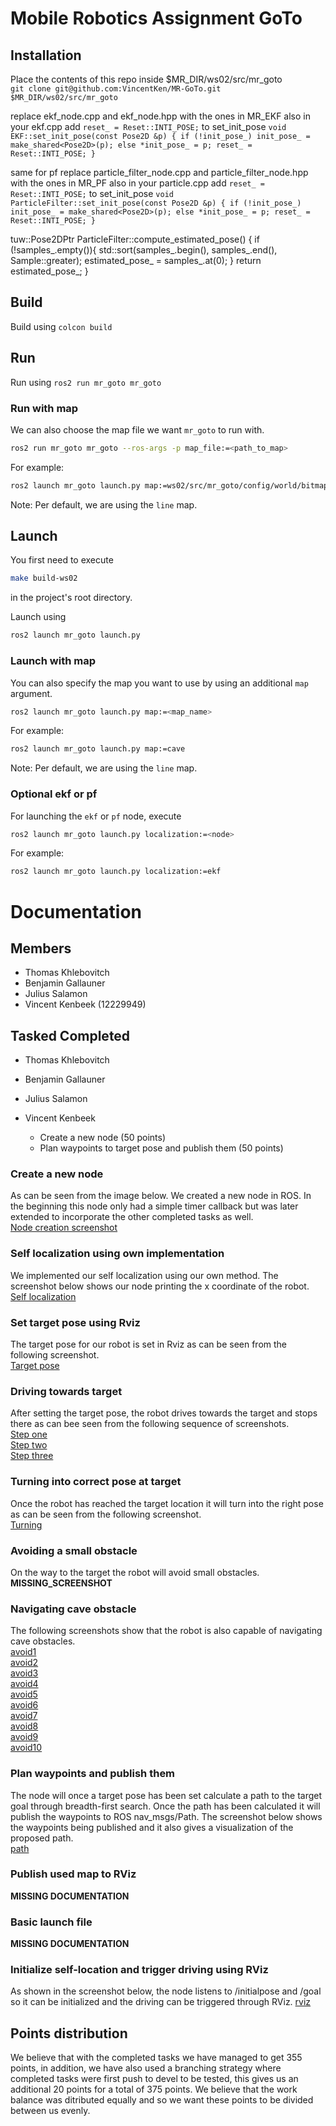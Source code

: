# Mobile Robotics Assignment GoTo

## Installation
Place the contents of this repo inside $MR_DIR/ws02/src/mr_goto  
`git clone git@github.com:VincentKen/MR-GoTo.git $MR_DIR/ws02/src/mr_goto`

replace ekf_node.cpp and ekf_node.hpp with the ones in MR_EKF
also in your ekf.cpp add `reset_ = Reset::INTI_POSE;` to set_init_pose
`void EKF::set_init_pose(const Pose2D &p)
{
    if (!init_pose_)
        init_pose_ = make_shared<Pose2D>(p);
    else
        *init_pose_ = p;
    reset_ = Reset::INTI_POSE;
}`

same for pf
replace particle_filter_node.cpp and particle_filter_node.hpp with the ones in MR_PF
also in your particle.cpp add `reset_ = Reset::INTI_POSE;` to set_init_pose
`void ParticleFilter::set_init_pose(const Pose2D &p)
{
    if (!init_pose_)
        init_pose_ = make_shared<Pose2D>(p);
    else
        *init_pose_ = p;
    reset_ = Reset::INTI_POSE;
}`

tuw::Pose2DPtr ParticleFilter::compute_estimated_pose()
{
    if (!samples_.empty()){
        std::sort(samples_.begin(), samples_.end(), Sample<Pose2D>::greater);
        estimated_pose_ = samples_.at(0);
    }
    return estimated_pose_;
}

## Build
Build using `colcon build`

## Run
Run using `ros2 run mr_goto mr_goto`

### Run with map
We can also choose the map file we want `mr_goto` to run with.
```bash
ros2 run mr_goto mr_goto --ros-args -p map_file:=<path_to_map>
```
For example:
```bash
ros2 launch mr_goto launch.py map:=ws02/src/mr_goto/config/world/bitmaps/cave.png
```
Note: Per default, we are using the `line` map.

## Launch
You first need to execute
```bash
make build-ws02
```
in the project's root directory.

Launch using
```bash
ros2 launch mr_goto launch.py
```

### Launch with map
You can also specify the map you want to use by using an additional `map` argument.
```bash
ros2 launch mr_goto launch.py map:=<map_name>
```
For example:
```bash
ros2 launch mr_goto launch.py map:=cave
```
Note: Per default, we are using the `line` map.

### Optional ekf or pf
For launching the `ekf` or `pf` node, execute
```bash
ros2 launch mr_goto launch.py localization:=<node>
```
For example:
```bash
ros2 launch mr_goto launch.py localization:=ekf
```

# Documentation
## Members
- Thomas Khlebovitch
- Benjamin Gallauner
- Julius Salamon
- Vincent Kenbeek (12229949)

## Tasked Completed
- Thomas Khlebovitch

- Benjamin Gallauner

- Julius Salamon

- Vincent Kenbeek
    - Create a new node (50 points)
    - Plan waypoints to target pose and publish them (50 points)

### Create a new node
As can be seen from the image below. We created a new node in ROS. In the beginning this node only had a simple timer callback but was later extended to incorporate the other completed tasks as well.  
[Node creation screenshot](screenshots/node_creation.png)

### Self localization using own implementation
We implemented our self localization using our own method. The screenshot below shows our node printing the x coordinate of the robot.  
[Self localization](/screenshots/1.0.0.png)

### Set target pose using Rviz
The target pose for our robot is set in Rviz as can be seen from the following screenshot.  
[Target pose](/screenshots/1.0.1.png)

### Driving towards target
After setting the target pose, the robot drives towards the target and stops there as can bee seen from the following sequence of screenshots.  
[Step one](/screenshots/1.2.0_1.png)  
[Step two](/screenshots/1.2.0_2.png)  
[Step three](/screenshots/1.2.0_3.png)  

### Turning into correct pose at target
Once the robot has reached the target location it will turn into the right pose as can be seen from the following screenshot.  
[Turning](/screenshots/1.2.1.png)

### Avoiding a small obstacle
On the way to the target the robot will avoid small obstacles.
__MISSING_SCREENSHOT__

### Navigating cave obstacle
The following screenshots show that the robot is also capable of navigating cave obstacles.  
[avoid1](/screenshots/1.3.1_1.png)  
[avoid2](/screenshots/1.3.1_2.png)  
[avoid3](/screenshots/1.3.1_3.png)  
[avoid4](/screenshots/1.3.1_4.png)  
[avoid5](/screenshots/1.3.1_5.png)  
[avoid6](/screenshots/1.3.1_6.png)  
[avoid7](/screenshots/1.3.1_7.png)  
[avoid8](/screenshots/1.3.1_8.png)  
[avoid9](/screenshots/1.3.1_9.png)  
[avoid10](/screenshots/1.3.1_10.png)  

### Plan waypoints and publish them
The node will once a target pose has been set calculate a path to the target goal through breadth-first search. Once the path has been calculated it will publish the waypoints to ROS nav_msgs/Path. The screenshot below shows the waypoints being published and it also gives a visualization of the proposed path.  
[path](/screenshots/1.4.0.png)

### Publish used map to RViz
__MISSING DOCUMENTATION__

### Basic launch file
__MISSING DOCUMENTATION__

### Initialize self-location and trigger driving using RViz
As shown in the screenshot below, the node listens to /initialpose and /goal so it can be initialized and the driving can be triggered through RViz.
[rviz](/screenshots/3.0.0.png)

## Points distribution
We believe that with the completed tasks we have managed to get 355 points, in addition, we have also used a branching strategy where completed tasks were first push to devel to be tested, this gives us an additional 20 points for a total of 375 points. We believe that the work balance was ditributed equally and so we want these points to be divided between us evenly.
